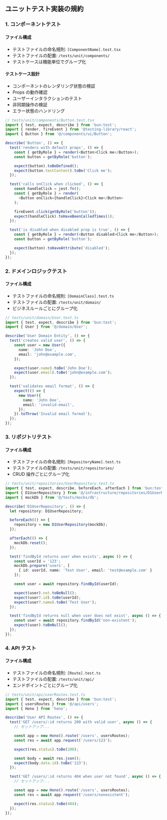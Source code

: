 ## ユニットテスト実装の規約

### 1. コンポーネントテスト

#### ファイル構成
- テストファイルの命名規則: `[ComponentName].test.tsx`
- テストファイルの配置: `/tests/unit/components/`
- テストケースは機能単位でグループ化

#### テストケース設計
- コンポーネントのレンダリング状態の検証
- Props の動作確認
- ユーザーインタラクションのテスト
- 非同期操作の検証
- エラー状態のハンドリング

```typescript
// tests/unit/components/Button.test.tsx
import { test, expect, describe } from 'bun:test';
import { render, fireEvent } from '@testing-library/react';
import { Button } from '@/components/ui/Button';

describe('Button', () => {
  test('renders with default props', () => {
    const { getByRole } = render(<Button>Click me</Button>);
    const button = getByRole('button');

    expect(button).toBeDefined();
    expect(button.textContent).toBe('Click me');
  });

  test('calls onClick when clicked', () => {
    const handleClick = jest.fn();
    const { getByRole } = render(
      <Button onClick={handleClick}>Click me</Button>
    );

    fireEvent.click(getByRole('button'));
    expect(handleClick).toHaveBeenCalledTimes(1);
  });

  test('is disabled when disabled prop is true', () => {
    const { getByRole } = render(<Button disabled>Click me</Button>);
    const button = getByRole('button');

    expect(button).toHaveAttribute('disabled');
  });
});
```

### 2. ドメインロジックテスト

#### ファイル構成
- テストファイルの命名規則: `[DomainClass].test.ts`
- テストファイルの配置: `/tests/unit/domain/`
- ビジネスルールごとにグループ化

```typescript
// tests/unit/domain/User.test.ts
import { test, expect, describe } from 'bun:test';
import { User } from '@/domain/User';

describe('User Domain Entity', () => {
  test('creates valid user', () => {
    const user = new User({
      name: 'John Doe',
      email: 'john@example.com',
    });

    expect(user.name).toBe('John Doe');
    expect(user.email).toBe('john@example.com');
  });

  test('validates email format', () => {
    expect(() => {
      new User({
        name: 'John Doe',
        email: 'invalid-email',
      });
    }).toThrow('Invalid email format');
  });
});
```

### 3. リポジトリテスト

#### ファイル構成
- テストファイルの命名規則: `[RepositoryName].test.ts`
- テストファイルの配置: `/tests/unit/repositories/`
- CRUD 操作ごとにグループ化

```typescript
// tests/unit/repositories/UserRepository.test.ts
import { test, expect, describe, beforeEach, afterEach } from 'bun:test';
import { D1UserRepository } from '@/infrastructure/repositories/D1UserRepository';
import { mockDb } from '@/tests/mocks/db';

describe('D1UserRepository', () => {
  let repository: D1UserRepository;

  beforeEach(() => {
    repository = new D1UserRepository(mockDb);
  });

  afterEach(() => {
    mockDb.reset();
  });

  test('findById returns user when exists', async () => {
    const userId = '123';
    mockDb.prepare('users', [
      { id: userId, name: 'Test User', email: 'test@example.com' }
    ]);

    const user = await repository.findById(userId);

    expect(user).not.toBeNull();
    expect(user?.id).toBe(userId);
    expect(user?.name).toBe('Test User');
  });

  test('findById returns null when user does not exist', async () => {
    const user = await repository.findById('non-existent');
    expect(user).toBeNull();
  });
});
```

### 4. API テスト

#### ファイル構成
- テストファイルの命名規則: `[Route].test.ts`
- テストファイルの配置: `/tests/unit/api/`
- エンドポイントごとにグループ化

```typescript
// tests/unit/api/userRoutes.test.ts
import { test, expect, describe } from 'bun:test';
import { usersRoutes } from '@/api/users';
import { Hono } from 'hono';

describe('User API Routes', () => {
  test('GET /users/:id returns 200 with valid user', async () => {
    // セットアップ...

    const app = new Hono().route('/users', usersRoutes);
    const res = await app.request('/users/123');

    expect(res.status).toBe(200);

    const body = await res.json();
    expect(body.data.id).toBe('123');
  });

  test('GET /users/:id returns 404 when user not found', async () => {
    // セットアップ...

    const app = new Hono().route('/users', usersRoutes);
    const res = await app.request('/users/nonexistent');

    expect(res.status).toBe(404);
  });
});
